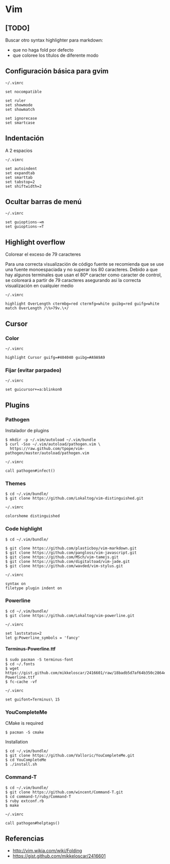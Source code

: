 # Vim

## [TODO] 

Buscar otro syntax highlighter para markdown:

*   que no haga fold por defecto
*   que coloree los títulos de diferente modo

## Configuración básica para gvim

`~/.vimrc`

    set nocompatible

    set ruler
    set showmode
    set showmatch

    set ignorecase
    set smartcase

## Indentación

A 2 espacios

`~/.vimrc`

    set autoindent
    set expandtab
    set smarttab
    set tabstop=2
    set shiftwidth=2

## Ocultar barras de menú

`~/.vimrc`

    set guioptions-=m
    set guioptions-=T

## Highlight overflow

Colorear el exceso de 79 caracteres

Para una correcta visualización de código fuente se recomienda que se use
una fuente monoespaciada y no superar los 80 caracteres. Debido a que hay
algunos terminales que usan el 80º caracter como caracter de control, se
coloreará a partir de 79 caracteres asegurando así la correcta
visualización en cualquier medio

`~/.vimrc`

    highlight OverLength ctermbg=red ctermfg=white guibg=red guifg=white
    match OverLength /\%>79v.\+/

## Cursor

### Color

`~/.vimrc`

    highlight Cursor guifg=#404040 guibg=#A9A9A9

### Fijar (evitar parpadeo)

`~/.vimrc`

    set guicursor+=a:blinkon0

## Plugins

### Pathogen

Instalador de plugins

    $ mkdir -p ~/.vim/autoload ~/.vim/bundle
    $ curl -Sso ~/.vim/autoload/pathogen.vim \
      https://raw.github.com/tpope/vim-pathogen/master/autoload/pathogen.vim

`~/.vimrc`

    call pathogen#infect()

### Themes

    $ cd ~/.vim/bundle/
    $ git clone https://github.com/Lokaltog/vim-distinguished.git 

`~/.vimrc`

    colorsheme distinguished

### Code highlight

    $ cd ~/.vim/bundle/

    $ git clone https://github.com/plasticboy/vim-markdown.git
    $ git clone https://github.com/pangloss/vim-javascript.git
    $ git clone https://github.com/MSch/vim-tamejs.git
    $ git clone https://github.com/digitaltoad/vim-jade.git
    $ git clone https://github.com/wavded/vim-stylus.git

`~/.vimrc`

    syntax on
    filetype plugin indent on

### Powerline

    $ cd ~/.vim/bundle/
    $ git clone https://github.com/Lokaltog/vim-powerline.git

`~/.vimrc`

    set laststatus=2
    let g:Powerline_symbols = 'fancy'

#### Terminus-Powerline.ttf

    $ sudo pacman -S terminus-font
    $ cd ~/.fonts
    $ wget https://gist.github.com/mikkeloscar/2416601/raw/18badb5d7af64b350c2864e548d5bc3912dffcac/Terminus-Powerline.ttf
    $ fc-cache -vf

`~/.vimrc`

    set guifont=Terminus\ 15

### YouCompleteMe

CMake is required

    $ pacman -S cmake

Installation

    $ cd ~/.vim/bundle/
    $ git clone https://github.com/Valloric/YouCompleteMe.git
    $ cd YouCompleteMe
    $ ./install.sh

### Command-T

    $ cd ~/.vim/bundle/
    $ git clone https://github.com/wincent/Command-T.git
    $ cd command-t/ruby/Command-T
    $ ruby extconf.rb
    $ make

`~/.vimrc`

    call pathogen#helptags()

## Referencias

*   http://vim.wikia.com/wiki/Folding
*   https://gist.github.com/mikkeloscar/2416601
